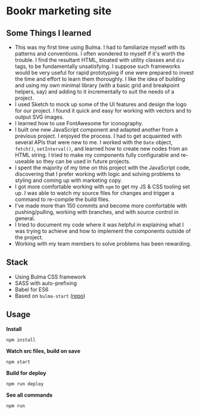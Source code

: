 # Bookr marketing site

## Some Things I learned

- This was my first time using Bulma. I had to familiarize myself with its patterns and conventions. I often wondered to myself if it's worth the trouble. I find the resultant HTML, bloated with utility classes and `div` tags, to be fundamentally unsatisfying. I suppose such frameworks would be very useful for rapid prototyping if one were prepared to invest the time and effort to learn them thoroughly. I like the idea of building and using my own minimal library (with a basic grid and breakpoint helpers, say) and adding to it incrementally to suit the needs of a project.
- I used Sketch to mock up some of the UI features and design the logo for our project. I found it quick and easy for working with vectors and to output SVG images.
- I learned how to use FontAwesome for iconography.
- I built one new JavaScript component and adapted another from a previous project. I enjoyed the process. I had to get acquainted with several APIs that were new to me. I worked with the `Date` object, `fetch()`, `setInterval()`, and learned how to create new nodes from an HTML string. I tried to make my components fully configurable and re-useable so they can be used in future projects.
- I spent the majority of my time on this project with the JavaScript code, discovering that I prefer working with logic and solving problems to styling and coming up with marketing copy.
- I got more comfortable working with `npm` to get my JS & CSS tooling set up. I was able to watch my source files for changes and trigger a command to re-compile the build files.
- I've made more than 150 commits and become more comfortable with pushing/pulling, working with branches, and with source control in general.
- I tried to document my code where it was helpful in explaining what I was trying to achieve and how to implement the components outside of the project.
- Working with my team members to solve problems has been rewarding.

## Stack

- Using Bulma CSS framework
- SASS with auto-prefixing
- Babel for ES6
- Based on `bulma-start` ([repo](https://github.com/jgthms/bulma-start))

## Usage

**Install**

`npm install`

**Watch src files, build on save**

`npm start`

**Build for deploy**

`npm run deploy`

**See all commands**

`npm run`
